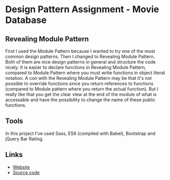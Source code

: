 # Design Pattern Assignment - Movie Database

## Revealing Module Pattern
First I used the Module Pattern because I wanted to try one of the most common design patterns. Then I changed to Revealing Module Pattern. Both of them are nice design patterns in general and structure the code nicely. It is easier to declare functions in Revealing Module Pattern, compared to Module Pattern where you must write functions in object literal notation. A con with the Revealing Module Pattern may be that it's not possible to override functions since you return references to functions (compared to Module pattern where you return the actual function). But I really like that you get the clear view at the end of the module of what is accessable and have the possibility to change the name of these public functions.

## Tools
In this project I've used Sass, ES6 (compiled with Babel), Bootstrap and jQuery Bar Rating. 

## Links

* [Website](https://milliampere.github.io/movie-database) 
* [Source code](https://github.com/milliampere/movie-database)

 